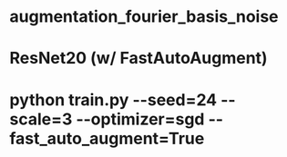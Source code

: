 # augmentation_fourier_basis_noise

# ResNet20 (w/ FastAutoAugment)
# python train.py --seed=24 --scale=3 --optimizer=sgd --fast_auto_augment=True
